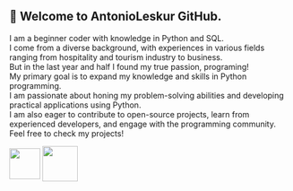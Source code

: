 ## 👋 Welcome to AntonioLeskur GitHub.
I am a beginner coder with knowledge in Python and SQL.<br>
I come from a diverse background, with experiences in various fields ranging from hospitality and tourism industry to business.<br>
But in the last year and half I found my true passion, programing!<br>
My primary goal is to expand my knowledge and skills in Python programming.<br> I am passionate about honing my problem-solving abilities and developing practical applications using Python.<br> I am also eager to contribute to open-source projects, learn from experienced developers, and engage with the programming community.<br>
Feel free to check my projects!
  
  <img align="center" src="https://cdn.jsdelivr.net/gh/devicons/devicon/icons/python/python-original-wordmark.svg" 
       width="55" 
       height="55" /> 
            <img align="center" src="https://cdn.jsdelivr.net/gh/devicons/devicon/icons/sqlite/sqlite-original-wordmark.svg"
       width="63" 
       height="63" />
          
 

          
